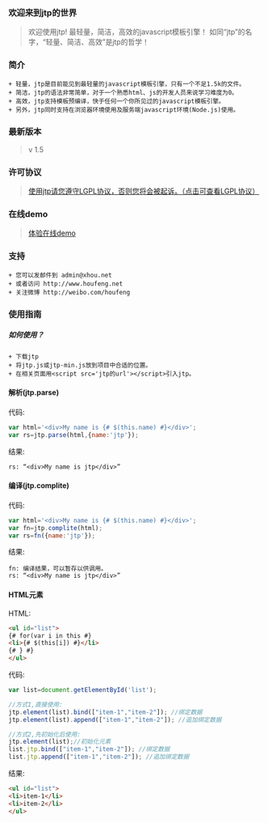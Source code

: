 ### 欢迎来到jtp的世界
>欢迎使用jtp! 最轻量，简洁，高效的javascript模板引擎！
>如同“jtp”的名字，“轻量、简洁、高效”是jtp的哲学！

### 简介
```
+ 轻量，jtp是目前能见到最轻量的javascript模板引擎，只有一个不足1.5k的文件。
+ 简洁，jtp的语法非常简单，对于一个熟悉html、js的开发人员来说学习难度为0。
+ 高效，jtp支持模板预编译，快于任何一个你所见过的javascript模板引擎。
+ 另外，jtp同时支持在浏览器环境使用及服务端javascript环境(Node.js)使用。
```

### 最新版本
>v 1.5

### 许可协议
>[使用jtp请您遵守LGPL协议，否则您将会被起诉。（点击可查看LGPL协议）](http://www.gnu.org/licenses/lgpl.html)

### 在线demo
>[体验在线demo](http://houfeng.net/demos/jtp/)

### 支持
```
+ 您可以发邮件到 admin@xhou.net
+ 或者访问 http://www.houfeng.net
+ 关注微博 http://weibo.com/houfeng
```

### 使用指南

##### 如何使用？
```
+ 下载jtp
+ 将jtp.js或jtp-min.js放到项目中合适的位置。
+ 在相关页面用<script src='jtp的url'></script>引入jtp。
```

#### 解析(jtp.parse)
代码:
```javascript
var html='<div>My name is {# $(this.name) #}</div>';
var rs=jtp.parse(html,{name:'jtp'});
```
结果:
```
rs: “<div>My name is jtp</div>”
```

#### 编译(jtp.complite)
代码:
```javascript
var html='<div>My name is {# $(this.name) #}</div>';
var fn=jtp.complite(html);
var rs=fn({name:'jtp'});
```
结果:
```
fn: 编译结果，可以暂存以供调用。
rs: “<div>My name is jtp</div>”
```

#### HTML元素
HTML:
```html
<ul id="list">
{# for(var i in this #}
<li>{# $(this[i]) #}</li>
{# } #}
</ul>
```
代码:
```javascript
var list=document.getElementById('list');

//方式1,直接使用:
jtp.element(list).bind(["item-1","item-2"]); //绑定数据
jtp.element(list).append(["item-1","item-2"]); //追加绑定数据

//方式2,先初始化后使用:
jtp.element(list);//初始化元素
list.jtp.bind(["item-1","item-2"]); //绑定数据
list.jtp.append(["item-1","item-2"]); //追加绑定数据
```

结果:
```html
<ul id="list">
<li>item-1</li>
<li>item-2</li>
</ul>
```